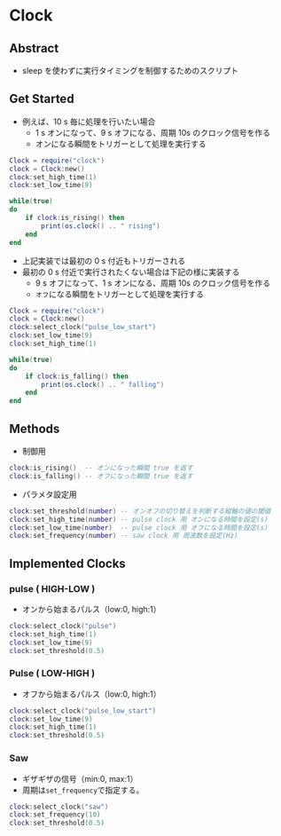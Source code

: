 # Clock
## Abstract
* sleep を使わずに実行タイミングを制御するためのスクリプト

## Get Started
* 例えば、10 s 毎に処理を行いたい場合
  * 1 s オンになって、9 s オフになる、周期 10s のクロック信号を作る
  * オンになる瞬間をトリガーとして処理を実行する
```lua
Clock = require("clock")
clock = Clock:new()
clock:set_high_time(1)
clock:set_low_time(9)

while(true)
do
    if clock:is_rising() then
        print(os.clock() .. " rising")
    end
end
```

* 上記実装では最初の 0 s 付近もトリガーされる
* 最初の 0 s 付近で実行されたくない場合は下記の様に実装する
  * 9 s オフになって、1 s オンになる、周期 10s のクロック信号を作る
  * ```オフ```になる瞬間をトリガーとして処理を実行する
```lua
Clock = require("clock")
clock = Clock:new()
clock:select_clock("pulse_low_start")
clock:set_low_time(9)
clock:set_high_time(1)

while(true)
do
    if clock:is_falling() then
        print(os.clock() .. " falling")
    end
end
```

## Methods
* 制御用
```lua
clock:is_rising()  -- オンになった瞬間 true を返す
clock:is_falling() -- オフになった瞬間 true を返す
```
* パラメタ設定用
```lua
clock:set_threshold(number) -- オンオフの切り替えを判断する縦軸の値の閾値
clock:set_high_time(number) -- pulse clock 用 オンになる時間を設定(s)
clock:set_low_time(number)  -- pulse clock 用 オフになる時間を設定(s)
clock:set_frequency(number) -- saw clock 用 周波数を設定(Hz)
```

## Implemented Clocks
### pulse ( HIGH-LOW )
* オンから始まるパルス（low:0, high:1）
```lua
clock:select_clock("pulse")
clock:set_high_time(1)
clock:set_low_time(9)
clock:set_threshold(0.5)
```

### Pulse ( LOW-HIGH )
* オフから始まるパルス（low:0, high:1）
```lua
clock:select_clock("pulse_low_start")
clock:set_low_time(9)
clock:set_high_time(1)
clock:set_threshold(0.5)
```

### Saw
* ギザギザの信号（min:0, max:1）
* 周期は```set_frequency```で指定する。
```lua
clock:select_clock("saw")
clock:set_frequency(10)
clock:set_threshold(0.5)
```